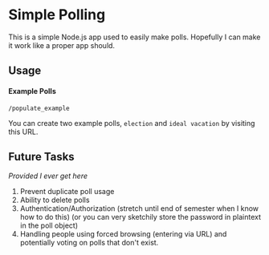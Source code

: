 # Simple Polling

This is a simple Node.js app used to easily make polls. Hopefully I can make it work like a proper app should.

## Usage

#### Example Polls
```
/populate_example
```
You can create two example polls, `election` and `ideal vacation` by visiting this URL.

## Future Tasks

*Provided I ever get here*

1. Prevent duplicate poll usage
2. Ability to delete polls
3. Authentication/Authorization (stretch until end of semester when I know how to do this) (or you can very sketchily store the password in plaintext in the poll object)
4. Handling people using forced browsing (entering via URL) and potentially voting on polls that don't exist.
